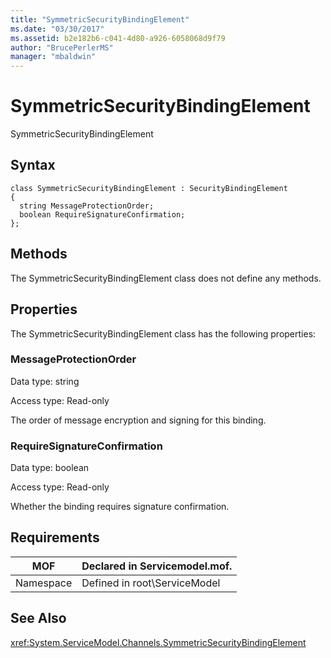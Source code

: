 ```yaml
---
title: "SymmetricSecurityBindingElement"
ms.date: "03/30/2017"
ms.assetid: b2e182b6-c041-4d80-a926-6058068d9f79
author: "BrucePerlerMS"
manager: "mbaldwin"
---
```

# SymmetricSecurityBindingElement
SymmetricSecurityBindingElement  
  
## Syntax  
  
```  
class SymmetricSecurityBindingElement : SecurityBindingElement  
{  
  string MessageProtectionOrder;  
  boolean RequireSignatureConfirmation;  
};  
```  
  
## Methods  
 The SymmetricSecurityBindingElement class does not define any methods.  
  
## Properties  
 The SymmetricSecurityBindingElement class has the following properties:  
  
### MessageProtectionOrder  
 Data type: string  
  
 Access type: Read-only  
  
 The order of message encryption and signing for this binding.  
  
### RequireSignatureConfirmation  
 Data type: boolean  
  
 Access type: Read-only  
  
 Whether the binding requires signature confirmation.  
  
## Requirements  
  
|MOF|Declared in Servicemodel.mof.|  
|---------|-----------------------------------|  
|Namespace|Defined in root\ServiceModel|  
  
## See Also  
 <xref:System.ServiceModel.Channels.SymmetricSecurityBindingElement>
